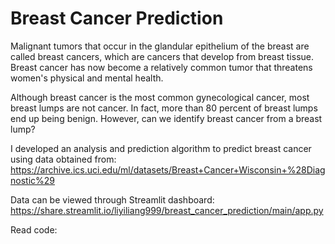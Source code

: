 # Breast Cancer Prediction
Malignant tumors that occur in the glandular epithelium of the breast are called breast cancers, which are cancers that develop from breast tissue. Breast cancer has now become a relatively common tumor that threatens women's physical and mental health.

Although breast cancer is the most common gynecological cancer, most breast lumps are not cancer. In fact, more than 80 percent of breast lumps end up being benign. However, can we identify breast cancer from a breast lump?

I developed an analysis and prediction algorithm to predict breast cancer using data obtained from: https://archive.ics.uci.edu/ml/datasets/Breast+Cancer+Wisconsin+%28Diagnostic%29

Data can be viewed through Streamlit dashboard: https://share.streamlit.io/liyiliang999/breast_cancer_prediction/main/app.py

Read code: 


